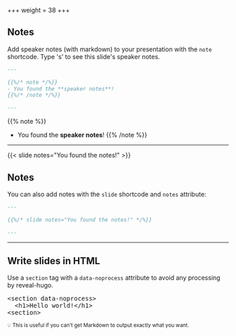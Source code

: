 +++
weight = 38
+++

## Notes

Add speaker notes (with markdown) to your presentation with the `note` shortcode. Type 's' to see this slide's speaker notes.

```markdown
---

{{%/* note */%}}
- You found the **speaker notes**!
{{%/* /note */%}}

---
```

{{% note %}}
- You found the **speaker notes**!
{{% /note %}}

---

{{< slide notes="You found the notes!" >}}

## Notes

You can also add notes with the `slide` shortcode and `notes` attribute:

```markdown
---

{{%/* slide notes="You found the notes!" */%}}

---
```

---

<section data-noprocess>
  <h2>Write slides in HTML</h2>
  <p>Use a <code>section</code> tag with a <code>data-noprocess</code> attribute to avoid any processing by reveal-hugo.</p>
  <pre>
&lt;section data-noprocess&gt;
  &lt;h1&gt;Hello world!&lt;/h1&gt;
&lt;section&gt;</pre>
  <small>💡 This is useful if you can't get Markdown to output exactly what you want.</small>
</section>
